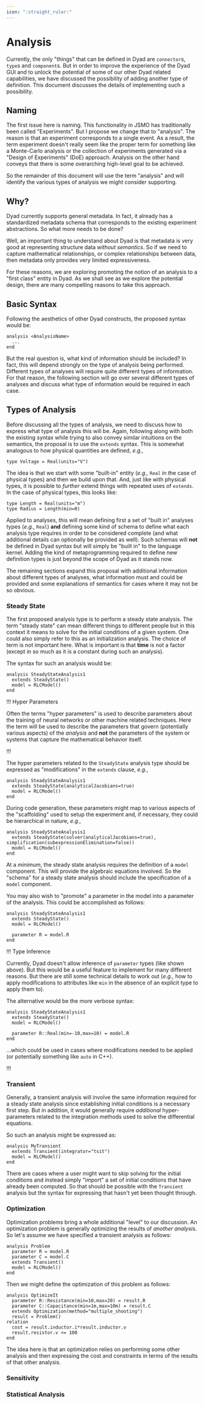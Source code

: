 ```yaml
---
icon: ":straight_ruler:"
---
```


# Analysis

Currently, the only "things" that can be defined in Dyad are `connector`s,
`type`s and `component`s. But in order to improve the experience of the
Dyad GUI and to unlock the potential of some of our other Dyad related
capabilities, we have discussed the possibility of adding another type of
definition. This document discusses the details of implementing such a
possibility.

## Naming

The first issue here is naming. This functionality in JSMO has traditionally
been called "Experiments". But I propose we change that to "analysis". The
reason is that an experiment corresponds to a single event. As a result, the
term experiment doesn't really seem like the proper term for something like a
Monte-Carlo analysis or the collection of experiments generated via a "Design of
Experiments" (DoE) approach. Analysis on the other hand conveys that there is
some overarching high-level goal to be achieved.

So the remainder of this document will use the term "analysis" and will identify
the various types of analysis we might consider supporting.

## Why?

Dyad currently supports general metadata. In fact, it already has a
standardized metadata schema that corresponds to the existing experiment
abstractions. So what more needs to be done?

Well, an important thing to understand about Dyad is that metadata is very
good at representing structure data _without semantics_. So if we need to
capture mathematical relationships, or complex relationships between data, then
metadata only provides very limited expressiveness.

For these reasons, we are exploring promoting the notion of an analysis to a
"first class" entity in Dyad. As we shall see as we explore the potential
design, there are many compelling reasons to take this approach.

## Basic Syntax

Following the aesthetics of other Dyad constructs, the proposed syntax would
be:

```
analysis <AnalysisName>
  ...
end
```

But the real question is, what kind of information should be included? In fact,
this will depend strongly on the type of analysis being performed. Different
types of analyses will require quite different types of information. For that
reason, the following section will go over several different types of analyses
and discuss what type of information would be required in each case.

## Types of Analysis

Before discussing all the types of analysis, we need to discuss how to express
what type of analysis this will be. Again, following along with both the
existing syntax while trying to also convey similar intuitions on the semantics,
the proposal is to use the `extends` syntax. This is somewhat analogous to how
physical quantities are defined, _e.g.,_

```
type Voltage = Real(units="V")
```

The idea is that we start with some "built-in" entity (_e.g.,_ `Real` in the
case of physical types) and then we build upon that. And, just like with
physical types, it is possible to _further_ extend things with repeated uses of
`extends`. In the case of physical types, this looks like:

```
type Length = Real(units="m")
type Radius = Length(min=0)
```

Applied to analyses, this will mean defining first a set of "built in" analyses
types (_e.g.,_ `Real`) **and** defining some kind of schema to define what each
analysis type requires in order to be considered complete (and what additional
details can optionally be provided as well). Such schemas will **not** be
defined in Dyad syntax but will simply be "built in" to the language kernel.
Adding the kind of metaprogramming required to define new definition types is
just beyond the scope of Dyad as it stands now.

The remaining sections expand this proposal with additional information about
different types of analyses, what information must and could be provided and
some explanations of semantics for cases where it may not be so obvious.

### Steady State

The first proposed analysis type is to perform a steady state analysis. The
term "steady state" can mean different things to different people but in this
context it means to solve for the initial conditions of a given system. One
could also simply refer to this as an initialization analysis. The choice of
term is not important here. What is important is that **time** is not a factor
(except in so much as it is a constant during such an analysis).

The syntax for such an analysis would be:

```
analysis SteadyStateAnalysis1
  extends SteadyState()
  model = RLCModel()
end
```

!!! Hyper Parameters

Often the terms "hyper parameters" is used to describe parameters about the
training of neural networks or other machine related techniques. Here the term
will be used to describe the parameters that govern (potentially various
aspects) of the _analysis_ and **not** the parameters of the system or systems
that capture the mathematical behavior itself.

!!!

The hyper parameters related to the `SteadyState` analysis type should be
expressed as "modifications" in the `extends` clause, _e.g._,

```
analysis SteadyStateAnalysis1
  extends SteadyState(analyticalJacobians=true)
  model = RLCModel()
end
```

During code generation, these parameters might map to various aspects of the
"scaffolding" used to setup the experiment and, if necessary, they could be
hierarchical in nature, _e.g.,_

```
analysis SteadyStateAnalysis1
  extends SteadyState(solver(analyticalJacobians=true), simplification(subexpressionElimination=false))
  model = RLCModel()
end
```

At a _minimum_, the steady state analysis requires the definition of a `model`
component. This will provide the algebraic equations involved. So the "schema"
for a steady state analysis should include the specification of a `model`
component.

You may also wish to "promote" a parameter in the model into a parameter of the
analysis. This could be accomplished as follows:

```
analysis SteadyStateAnalysis1
  extends SteadyState()
  model = RLCModel()

  parameter R = model.R
end
```

!!! Type Inference

Currently, Dyad doesn't allow inference of `parameter` types (like shown
above). But this would be a useful feature to implement for many different
reasons. But there are still some technical details to work out (_e.g.,_ how to
apply modifications to attributes like `min` in the absence of an explicit type
to apply them to).

The alternative would be the more verbose syntax:

```
analysis SteadyStateAnalysis1
  extends SteadyState()
  model = RLCModel()

  parameter R::Real(min=-10,max=10) = model.R
end
```

...which could be used in cases where modifications needed to be applied (or
potentially something like `auto` in C++).

!!!

### Transient

Generally, a transient analysis will involve the same information required for a
steady state analysis since establishing initial conditions is a necessary
first step. But in addition, it would generally require _additional_
hyper-parameters related to the integration methods used to solve the
differential equations.

So such an analysis might be expressed as:

```
analysis MyTransient
  extends Transient(integrator="tsit")
  model = RLCModel()
end
```

There are cases where a user might want to skip solving for the initial
conditions and instead simply "import" a set of initial conditions that have
already been computed. So that should be possible with the `Transient`
analysis but the syntax for expressing that hasn't yet been thought through.

### Optimization

Optimization problems bring a whole additional "level" to our discussion. An
optimization problem is generally optimizing the results of _another analysis_.
So let's assume we have specified a transient analysis as follows:

```
analysis Problem
  parameter R = model.R
  parameter C = model.C
  extends Transient()
  model = RLCModel()
end
```

Then we might define the optimization of this problem as follows:

```
analysis OptimizeIt
  parameter R::Resistance(min=10,max=20) = result.R
  parameter C::Capacitance(min=1m,max=10m) = result.C
  extends Optimization(method="multiple_shooting")
  result = Problem()
relation
  cost = result.inductor.i*result.inductor.v
  result.resistor.v <= 100
end
```

The idea here is that an optimization relies on performing some other analysis
and then expressing the cost and constraints in terms of the results of that
other analysis.

### Sensitivity

### Statistical Analysis

```

```

```

```
